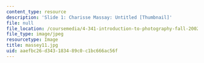 ```yaml
---
content_type: resource
description: 'Slide 1: Charisse Massay: Untitled [Thumbnail]'
file: null
file_location: /coursemedia/4-341-introduction-to-photography-fall-2002/aaefbc26d343183489c0c1bc666ac56f_massey11.jpg
file_type: image/jpeg
resourcetype: Image
title: massey11.jpg
uid: aaefbc26-d343-1834-89c0-c1bc666ac56f
---
```

